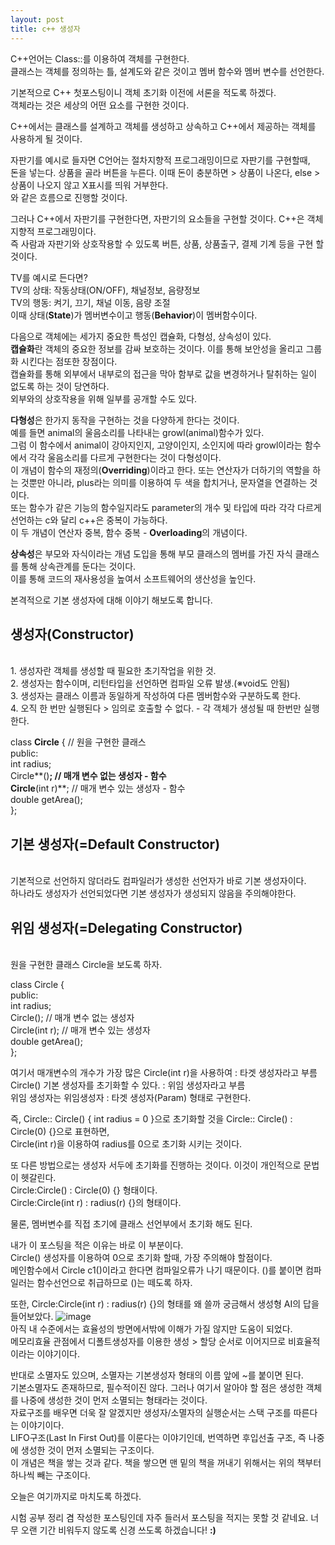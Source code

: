 ```yaml
---
layout: post
title: c++ 생성자
---
```

C++언어는 Class::를 이용하여 객체를 구현한다.<br>
클래스는 객체를 정의하는 틀, 설계도와 같은 것이고 멤버 함수와 멤버 변수를 선언한다.<br>

기본적으로 C++ 첫포스팅이니 객체 초기화 이전에 서론을 적도록 하겠다.<br>
객체라는 것은 세상의 어떤 요소를 구현한 것이다.<br>

C++에서는 클래스를 설계하고 객체를 생성하고 상속하고 C++에서 제공하는 객체를 사용하게 될 것이다.

자판기를 예시로 들자면 C언어는 절차지향적 프로그래밍이므로 자판기를 구현할때,<br>
돈을 넣는다. 상품을 골라 버튼을 누른다. 이때 돈이 충분하면 > 상품이 나온다, else > 상품이 나오지 않고 X표시를 띄워 거부한다.<br>
와 같은 흐름으로 진행할 것이다.

그러나 C++에서 자판기를 구현한다면, 자판기의 요소들을 구현할 것이다. C++은 객체지향적 프로그래밍이다.<br>
즉 사람과 자판기와 상호작용할 수 있도록 버튼, 상품, 상품출구, 결제 기계 등을 구현 할 것이다.<br>

TV를 예시로 든다면?<br>
TV의 상태: 작동상태(ON/OFF), 채널정보, 음량정보<br> 
TV의 행동: 켜기, 끄기, 채널 이동, 음량 조절<br>
이때 상태(<b>State</b>)가 멤버변수이고 행동(<b>Behavior</b>)이 멤버함수이다.<br>

다음으로 객체에는 세가지 중요한 특성인 캡슐화, 다형성, 상속성이 있다. <br>
<b>캡슐화</b>란 객체의 중요한 정보를 감싸 보호하는 것이다. 이를 통해 보안성을 올리고 그룹화 시킨다는 점또한 장점이다.<br>
캡슐화를 통해 외부에서 내부로의 접근을 막아 함부로 값을 변경하거나 탈취하는 일이 없도록 하는 것이 당연하다.<br>
외부와의 상호작용을 위해 일부를 공개할 수도 있다.

<b>다형성</b>은 한가지 동작을 구현하는 것을 다양하게 한다는 것이다.<br>
예를 들면 animal의 울음소리를 나타내는 growl(animal)함수가 있다.<br>
그럼 이 함수에서 animal이 강아지인지, 고양이인지, 소인지에 따라 growl이라는 함수에서 각각 울음소리를 다르게 구현한다는 것이 다형성이다.<br>
이 개념이 함수의 재정의(<b>Overriding</b>)이라고 한다.
또는 연산자가 더하기의 역할을 하는 것뿐만 아니라, plus라는 의미를 이용하여 두 색을 합치거나, 문자열을 연결하는 것이다.<br>
또는 함수가 같은 기능의 함수일지라도 parameter의 개수 및 타입에 따라 각각 다르게 선언하는 c와 달리 c++은 중복이 가능하다.<br>
이 두 개념이 연산자 중복, 함수 중복 - <b>Overloading</b>의 개념이다.

<b>상속성</b>은 부모와 자식이라는 개념 도입을 통해 부모 클래스의 멤버를 가진 자식 클래스를 통해 상속관계를 둔다는 것이다.<br>
이를 통해 코드의 재사용성을 높여서 소프트웨어의 생산성을 높인다.<br>

본격적으로 기본 생성자에 대해 이야기 해보도록 합니다.

<h2>생성자(Constructor)</h2><br>
1. 생성자란 객체를 생성할 때 필요한 초기작업을 위한 것.<br>
2. 생성자는 함수이며, 리턴타입을 선언하면 컴파일 오류 발생.(※void도 안됨)<br>
3. 생성자는 클래스 이름과 동일하게 작성하여 다른 멤버함수와 구분하도록 한다.<br>
4. 오직 한 번만 실행된다 > 임의로 호출할 수 없다. - 각 객체가 생성될 때 한번만 실행한다.

class **Circle** { // 원을 구현한 클래스<br>
public:<br>
int radius;<br>
Circle**()**</b>; // 매개 변수 없는 생성자 - 함수<br>
Circle**(int r)**; // 매개 변수 있는 생성자 - 함수<br>
double getArea();<br>
};<br>

<h2>기본 생성자(=Default Constructor)</h2><br>
기본적으로 선언하지 않더라도 컴파일러가 생성한 선언자가 바로 기본 생성자이다.<br>
하나라도 생성자가 선언되었다면 기본 생성자가 생성되지 않음을 주의해야한다.<br>

<h2>위임 생성자(=Delegating Constructor)</h2><br>
원을 구현한 클래스 Circle을 보도록 하자.

class Circle { <br>
public:<br>
int radius;<br>
Circle(); // 매개 변수 없는 생성자<br>
Circle(int r); // 매개 변수 있는 생성자<br>
double getArea();<br>
};<br>

여기서 매개변수의 개수가 가장 많은 Circle(int r)을 사용하여 : 타겟 생성자라고 부름<br>
Circle() 기본 생성자를 초기화할 수 있다. : 위임 생성자라고 부름<br>
위임 생성자는  위임생성자 : 타겟 생성자(Param) 형태로 구현한다.<br>

즉, Circle:: Circle() { int radius = 0 }으로 초기화할 것을 Circle:: Circle() : Circle(0) {}으로 표현하면,<br>
Circle(int r)을 이용하여 radius를 0으로 초기화 시키는 것이다.<br>

또 다른 방법으로는 생성자 서두에 초기화를 진행하는 것이다. 이것이 개인적으로 문법이 헷갈린다.<br>
Circle:Circle() : Circle(0) {} 형태이다.<br>
Circle:Circle(int r) : radius(r) {}의 형태이다. <br>

물론, 멤버변수를 직접 초기에 클래스 선언부에서 초기화 해도 된다.<br>

내가 이 포스팅을 적은 이유는 바로 이 부분이다.<br>
Circle() 생성자를 이용하여 0으로 초기화 할때, 가장 주의해야 할점이다.<br>
메인함수에서 Circle c1()이라고 한다면 컴파일오류가 나기 때문이다. ()를 붙이면 컴파일러는 함수선언으로 취급하므로 ()는 떼도록 하자.<br>

또한, Circle:Circle(int r) : radius(r) {}의 형태를 왜 쓸까 궁금해서 생성형 AI의 답을 들어보았다.
![image](https://github.com/vivid-gamez/vivid-gamez.github.io/assets/103167519/890a15b1-35d0-44a6-abd7-7943036d0866)<br>
아직 내 수준에서는 효율성의 방면에서밖에 이해가 가질 않지만 도움이 되었다.<br>
메모리효율 관점에서 디폴트생성자를 이용한 생성 > 할당 순서로 이어지므로 비효율적이라는 이야기이다.

반대로 소멸자도 있으며, 소멸자는 기본생성자 형태의 이름 앞에 ~를 붙이면 된다.<br>
기본소멸자도 존재하므로, 필수적이진 않다. 그러나 여기서 알아야 할 점은 생성한 객체를 나중에 생성한 것이 먼저 소멸되는 형태라는 것이다.<br>
자료구조를 배우면 더욱 잘 알겠지만 생성자/소멸자의 실행순서는 스택 구조를 따른다는 이야기이다.<br>
LIFO구조(Last In First Out)를 이룬다는 이야기인데, 번역하면 후입선출 구조, 즉 나중에 생성한 것이 먼저 소멸되는 구조이다.<br>
이 개념은 책을 쌓는 것과 같다. 책을 쌓으면 맨 밑의 책을 꺼내기 위해서는 위의 책부터 하나씩 빼는 구조이다.

오늘은 여기까지로 마치도록 하겠다.

시험 공부 정리 겸 작성한 포스팅인데 자주 들러서 포스팅을 적지는 못할 것 같네요.
너무 오랜 기간 비워두지 않도록 신경 쓰도록 하겠습니다! **:)**





